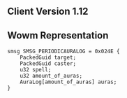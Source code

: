 ## Client Version 1.12

## Wowm Representation
```rust,ignore
smsg SMSG_PERIODICAURALOG = 0x024E {
    PackedGuid target;    
    PackedGuid caster;    
    u32 spell;    
    u32 amount_of_auras;    
    AuraLog[amount_of_auras] auras;    
}

```
